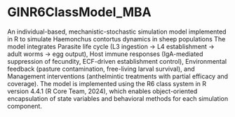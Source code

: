 # GINR6ClassModel_MBA
An individual-based, mechanistic-stochastic simulation model implemented in R to simulate Haemonchus contortus dynamics in sheep populations
The model integrates Parasite life cycle (L3 ingestion → L4 establishment → adult worms → egg output), Host immune responses (IgA-mediated suppression of fecundity, ECF-driven establishment control), Environmental feedback (pasture contamination, free-living larval survival), and Management interventions (anthelmintic treatments with partial efficacy and coverage).
The model is implemented using the R6 class system in R version 4.4.1 (R Core Team, 2024), which enables object-oriented encapsulation of state variables and behavioral methods for each simulation component. 
